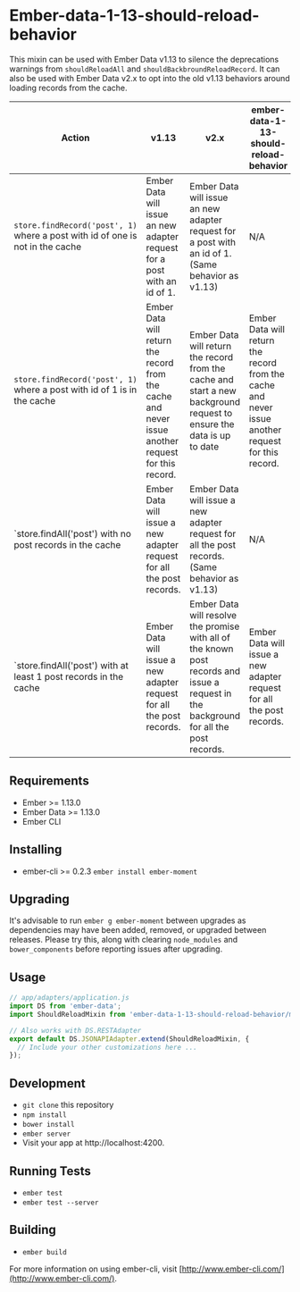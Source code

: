 # Ember-data-1-13-should-reload-behavior

This mixin can be used with Ember Data v1.13 to silence the deprecations warnings from `shouldReloadAll` and `shouldBackbroundReloadRecord`. It can also be used with Ember Data v2.x to opt into the old v1.13 behaviors around loading records from the cache.

| Action | v1.13 | v2.x | ember-data-1-13-should-reload-behavior |
| ------ | ----- | ---- | -------------------------------------- |
| `store.findRecord('post', 1)` where a post with id of one is not in the cache | Ember Data will issue an new adapter request for a post with an id of 1. | Ember Data will issue an new adapter request for a post with an id of 1. (Same behavior as v1.13) | N/A |
| `store.findRecord('post', 1)` where a post with id of 1 is in the cache | Ember Data will return the record from the cache and never issue another request for this record. | Ember Data will return the record from the cache and start a new background request to ensure the data is up to date | Ember Data will return the record from the cache and never issue another request for this record. |
| `store.findAll('post') with no post records in the cache | Ember Data will issue a new adapter request for all the post records. | Ember Data will issue a new adapter request for all the post records. (Same behavior as v1.13) | N/A |
| `store.findAll('post') with at least 1 post records in the cache | Ember Data will issue a new adapter request for all the post records. | Ember Data will resolve the promise with all of the known post records and issue a request in the background for all the post records. | Ember Data will issue a new adapter request for all the post records. |



## Requirements
* Ember >= 1.13.0
* Ember Data >= 1.13.0
* Ember CLI

## Installing

* ember-cli >= 0.2.3 `ember install ember-moment`

## Upgrading

It's advisable to run `ember g ember-moment` between upgrades as dependencies may have been added, removed, or upgraded between releases.  Please try this, along with clearing `node_modules` and `bower_components` before reporting issues after upgrading.

## Usage

```js
// app/adapters/application.js
import DS from 'ember-data';
import ShouldReloadMixin from 'ember-data-1-13-should-reload-behavior/mixins/should-reload';

// Also works with DS.RESTAdapter
export default DS.JSONAPIAdapter.extend(ShouldReloadMixin, {
  // Include your other customizations here ...
});
```

## Development

* `git clone` this repository
* `npm install`
* `bower install`
* `ember server`
* Visit your app at http://localhost:4200.

## Running Tests

* `ember test`
* `ember test --server`

## Building

* `ember build`

For more information on using ember-cli, visit [http://www.ember-cli.com/](http://www.ember-cli.com/).
